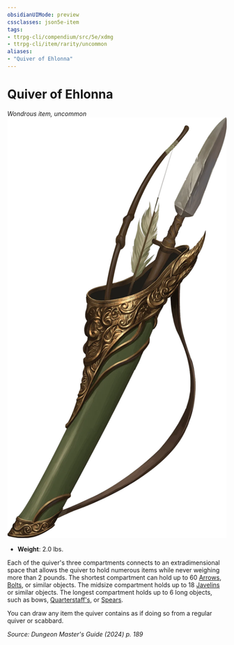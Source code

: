 ```yaml
---
obsidianUIMode: preview
cssclasses: json5e-item
tags:
- ttrpg-cli/compendium/src/5e/xdmg
- ttrpg-cli/item/rarity/uncommon
aliases: 
- "Quiver of Ehlonna"
---
```

# Quiver of Ehlonna
*Wondrous item, uncommon*  
![](3-Mechanics/CLI/items/img/quiver-of-ehlonna.webp#right)

- **Weight**: 2.0 lbs.

Each of the quiver's three compartments connects to an extradimensional space that allows the quiver to hold numerous items while never weighing more than 2 pounds. The shortest compartment can hold up to 60 [Arrows](3-Mechanics/CLI/items/arrow-xphb.md), [Bolts](3-Mechanics/CLI/items/bolt-xphb.md), or similar objects. The midsize compartment holds up to 18 [Javelins](3-Mechanics/CLI/items/javelin-xphb.md) or similar objects. The longest compartment holds up to 6 long objects, such as bows, [Quarterstaff's](3-Mechanics/CLI/items/quarterstaff-xphb.md), or [Spears](3-Mechanics/CLI/items/spear-xphb.md).

You can draw any item the quiver contains as if doing so from a regular quiver or scabbard.

*Source: Dungeon Master's Guide (2024) p. 189*